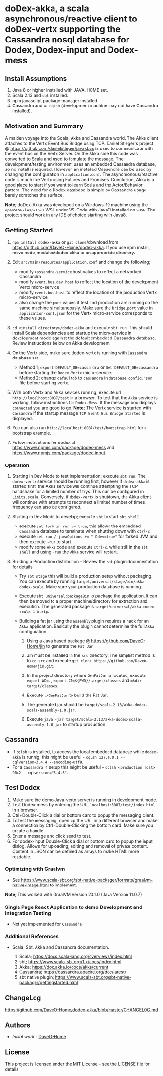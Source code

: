 # doDex-akka, a scala asynchronous/reactive client to doDex-vertx supporting the Cassandra nosql database for Dodex, Dodex-input and Dodex-mess

## Install Assumptions

1. Java 8 or higher installed with JAVA_HOME set.
2. Scala 2.13 and `sbt` installed.
3. npm javascript package manager installed.
4. Cassandra and or `cqlsh` (development machine may not have Cassandra installed).

## Motivation and Summary

A maiden voyage into the Scala, Akka and Cassandra world. The Akka client attaches to the Vertx Event Bus Bridge using TCP. Daniel Stieger's project @ <https://github.com/danielstieger/javaxbus> is used to communicate with the event bus on the Vertx Server. On the Akka side this code was converted to Scala and used to fomulate the message. The development/testing environment uses an embedded Cassandra database, so no install is required. However, an installed Cassendra can be used by changing the configuration in ``application.conf``. The asynchronous/reactive code is much like Vertx using Futures and Promises. Conclusion, Akka is a good place to start if you want to learn Scala and the Actor/Behavior pattern. The need for a Dodex database is simple so Cassandra usage barely scratches the surface.

__Note;__ doDex-Akka was developed on a Windows-10 machine using the ``openSUSE-leap-15-1`` WSL under VS-Code with Java11 installed on `SUSE`. The project should work in any IDE of choice starting with Java8.

## Getting Started

1. `npm install dodex-akka` or `git clone`/download from <https://github.com/DaveO-Home/dodex-akka>. If you use npm install, move node_modules/dodex-akka to an appropriate directory.

2. Edit `src/main/resources/application.conf` and change the following;
    * modify `cassandra-service` host values to reflect a networked Cassandra
    * modify ``event.bus.dev.host`` to reflect the location of the development Vertx micro-service
    * modify `event.bus.host` to reflect the location of the production Vertx micro-service
    * also change the `port` values if test and production are running on the same machine simultaneously. Make sure the `bridge.port` value in `application-conf.json` for the Vertx micro-service corresponds to these values.

3. `cd <install directory>/dodex-akka` and execute `sbt run`. This should install Scala dependencies and startup the micro-service in development mode against the default embedded Cassandra database. Review instructions below on Akka development.

4. On the Vertx side, make sure dodex-vertx is running with `Cassandra` database set.
    * Method 1; `export DEFAULT_DB=cassandra` or `Set DEFAULT_DB=cassandra` before starting the `Dodex-Vertx` micro-service.
    * Method 2; change `defaultdb` to `cassandra` in `database_config.json` file before starting vertx. 

5. With both Vertx and Akka sevices running, execute url `http://localhost:8087/test` in a browser. To test that the `Akka` service is working, follow instructions for `Dodex-Mess`. If the message box displays `connected` you are good to go. __Note;__ The Vertx service is started with `Cassandra` if the startup message `TCP Event Bus Bridge Started` is displayed.
6. You can also run `http://localhost:8087/test/bootstrap.html` for a bootstrap example.
7. Follow instructions for dodex at <https://www.npmjs.com/package/dodex-mess> and <https://www.npmjs.com/package/dodex-input>.

### Operation

1. Starting in Dev Mode to test implementation; execute `sbt run`. The `dodex-vertx` service should be running first, however if `dodex-akka` is started first, the Akka service will continue attempting the TCP handshake for a limited number of trys. This can be configured in `Limits.scala`. Conversely, if `dodex-vertx` is shutdown, the Akka client will continue with attempts to reconnect a limited number of times, frequency can also be configured.

2. Starting in Dev Mode to develop; execute `sbt` to start `sbt shell`
    * execute `set fork in run := true`, this allows the embedded `Cassandra` database to terminate when shutting down with `ctrl-c`
    * execute `set run / javaOptions += "-Ddev=true"` for forked JVM and then execute `~run` to start
    * modify some `Akka` code and execute `ctrl-c`, while still in the `sbt shell` and using `~run` the `Akka` service will restart.

3. Building a Production distribution - Review the `sbt` plugin documentation for details
    * Try `sbt stage` this will build a production setup without packaging.  You can execute by running `target/universal/stage/bin/akka-dodex-scala`. Make sure your production database is running.
    * Execute `sbt universal:packageBin` to package the application. It can then be moved to a proper machine/directory for extraction and execution. The generated package is `target/universal/akka-dodex-scala-1.0.zip`.
    * Building a fat jar using the `assembly` plugin requires a hack for an `Akka` application. Basically the plugin cannot determine the full `Akka` configuration.

        1. Using a Java based package @ <https://github.com/DaveO-Home/jin> to generate the `Fat Jar`
      
        2. Jin must be installed in the `src` directory. The simplist method is to `cd src` and execute `git clone https://github.com/DaveO-Home/jin.git`.

        3. In the project directory where `GenFatJar` is located, execute `export WD=.`, `export CD=${PWD}/target/classes` and `mkdir target/classes`.
      
        4. Execute `./GenFatJar` to build the Fat Jar.

        5. The generated jar should be `target/scala-2.13/akka-dodex-scala-assembly-1.0.jar`.

        6. Execute `java -jar target/scala-2.13/akka-dodex-scala-assembly-1.0.jar` to startup production.

## Cassandra

  * If `cqlsh` is installed, to access the local embedded database while `dodex-akka` is runnig, this might be useful - `cqlsh 127.0.0.1 --cqlversion=3.4.4 --encoding=utf8`.
  * For a `Cassandra 4` setup this might be useful - `cqlsh <production host> 9042 --cqlversion="3.4.5"`.

## Test Dodex

1. Make sure the demo Java-vertx server is running in development mode.
2. Test Dodex-mess by entering the URL `localhost:3087/test/index.html` in a browser.
3. Ctrl+Double-Click a dial or bottom card to popup the messaging client.
4. To test the messaging, open up the URL in a different browser and make a connection by Ctrl+Double-Clicking the bottom card. Make sure you create a handle.
5. Enter a message and click send to test.
6. For dodex-input Double-Click a dial or bottom card to popup the input dialog. Allows for uploading, editing and removal of private content. Content in JSON can be defined as arrays to make HTML more readable.


### Optimizing with Graalvm

* See <https://www.scala-sbt.org/sbt-native-packager/formats/graalvm-native-image.html> to implement.

__Note;__ This worked with GraalVM Version 20.1.0 (Java Version 11.0.7)

### Single Page React Application to demo Development and Integration Testing

* Not yet implemented for `Cassandra`

### Additional References

* Scala, Sbt, Akka and Cassandra documentation.

  1. Scala; <https://docs.scala-lang.org/overviews/index.html>
  2. sbt; <https://www.scala-sbt.org/1.x/docs/index.html>
  3. Akka; <https://doc.akka.io/docs/akka/current>
  4. Cassandra; <https://cassandra.apache.org/doc/latest/>
  5. sbt native plugin; <https://www.scala-sbt.org/sbt-native-packager/gettingstarted.html>

## ChangeLog

<https://github.com/DaveO-Home/dodex-akka/blob/master/CHANGELOG.md>

## Authors

* *Initial work* - [DaveO-Home](https://github.com/DaveO-Home)

## License

This project is licensed under the MIT License - see the [LICENSE](LICENSE) file for details
